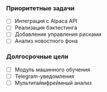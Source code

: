 ### Приоритетные задачи
- [ ] Интеграция с Alpaca API
- [ ] Реализация бэктестинга
- [ ] Добавление управления рисками
- [ ] Анализ новостного фона

### Долгосрочные цели
- [ ] Модуль машинного обучения
- [ ] Telegram-уведомления
- [ ] Мультитаймфреймный анализ 
